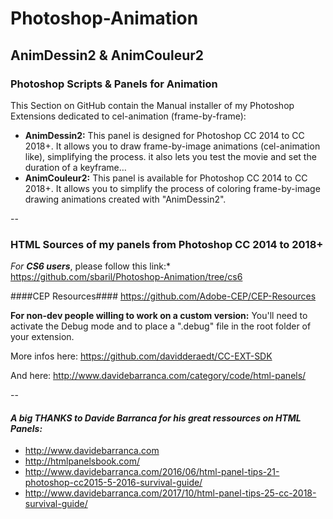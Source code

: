 # Photoshop-Animation
## AnimDessin2 & AnimCouleur2



### Photoshop Scripts & Panels for Animation
This Section on GitHub contain the Manual installer of my Photoshop Extensions dedicated to cel-animation (frame-by-frame):
* **AnimDessin2:** This panel is designed for Photoshop CC 2014 to CC 2018+. It allows you to draw frame-by-image animations (cel-animation like), simplifying the process. it also lets you test the movie and set the duration of a keyframe…
* **AnimCouleur2:** This panel is available for Photoshop CC 2014 to CC 2018+. It allows you to simplify the process of coloring frame-by-image drawing animations created with "AnimDessin2".


--


### HTML Sources of my panels from Photoshop CC 2014 to 2018+  

*For* ***CS6 users***, please follow this link:* https://github.com/sbaril/Photoshop-Animation/tree/cs6

####CEP Resources####
https://github.com/Adobe-CEP/CEP-Resources

**For non-dev people willing to work on a custom version:** You'll need to activate the Debug mode and to place a ".debug" file in the root folder of your extension.

More infos here: https://github.com/davidderaedt/CC-EXT-SDK

And here: http://www.davidebarranca.com/category/code/html-panels/



--	


#### *A big THANKS to Davide Barranca for his great ressources on HTML Panels:*
* http://www.davidebarranca.com
* http://htmlpanelsbook.com/
* http://www.davidebarranca.com/2016/06/html-panel-tips-21-photoshop-cc2015-5-2016-survival-guide/
* http://www.davidebarranca.com/2017/10/html-panel-tips-25-cc-2018-survival-guide/